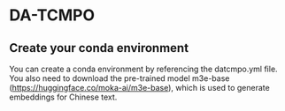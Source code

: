 # DA-TCMPO
## Create your conda environment
You can create a conda environment by referencing the datcmpo.yml file. You also need to download the pre-trained model m3e-base (https://huggingface.co/moka-ai/m3e-base), which is used to generate embeddings for Chinese text.
